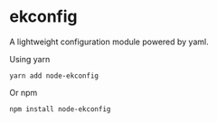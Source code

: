 # ekconfig

A lightweight configuration module powered by yaml.

Using yarn

```
yarn add node-ekconfig
```

Or npm

```
npm install node-ekconfig
```

